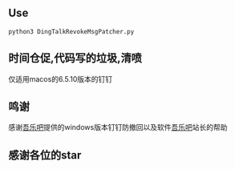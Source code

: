 ## Use

```shell
python3 DingTalkRevokeMsgPatcher.py
```
## 时间仓促,代码写的垃圾,清喷
仅适用macos的6.5.10版本的钉钉
## 鸣谢

感谢[吾乐吧](https://www.wuleba.com/)提供的windows版本钉钉防撤回以及软件[吾乐吧](https://www.wuleba.com/)站长的帮助

## 感谢各位的star
